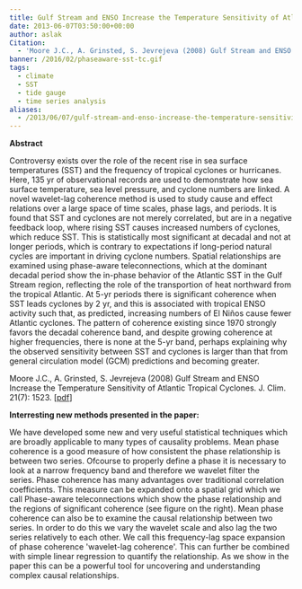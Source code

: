 ```yaml
---
title: Gulf Stream and ENSO Increase the Temperature Sensitivity of Atlantic Tropical Cyclones
date: 2013-06-07T03:50:00+00:00
author: aslak
Citation:
  - 'Moore J.C., A. Grinsted, S. Jevrejeva (2008) Gulf Stream and ENSO Increase the Temperature Sensitivity of Atlantic Tropical Cyclones. J. Clim. 21(7): 1523.'
banner: /2016/02/phaseaware-sst-tc.gif
tags:
  - climate
  - SST
  - tide gauge
  - time series analysis
aliases:
  - /2013/06/07/gulf-stream-and-enso-increase-the-temperature-sensitivity-of-atlantic-tropical-cyclones/
---
```

**Abstract**

Controversy exists over the role of the recent rise in sea surface temperatures (SST) and the frequency of tropical cyclones or hurricanes. Here, 135 yr of observational records are used to demonstrate how sea surface temperature, sea level pressure, and cyclone numbers are linked. A novel wavelet-lag coherence method is used to study cause and effect relations over a large space of time scales, phase lags, and periods. It is found that SST and cyclones are not merely correlated, but are in a negative feedback loop, where rising SST causes increased numbers of cyclones, which reduce SST. This is statistically most significant at decadal and not at longer periods, which is contrary to expectations if long-period natural cycles are important in driving cyclone numbers. Spatial relationships are examined using phase-aware teleconnections, which at the dominant decadal period show the in-phase behavior of the Atlantic SST in the Gulf Stream region, reflecting the role of the transportion of heat northward from the tropical Atlantic. At 5-yr periods there is significant coherence when SST leads cyclones by 2 yr, and this is associated with tropical ENSO activity such that, as predicted, increasing numbers of El Niños cause fewer Atlantic cyclones. The pattern of coherence existing since 1970 strongly favors the decadal coherence band, and despite growing coherence at higher frequencies, there is none at the 5-yr band, perhaps explaining why the observed sensitivity between SST and cyclones is larger than that from general circulation model (GCM) predictions and becoming greater.

Moore J.C., A. Grinsted, S. Jevrejeva (2008) Gulf Stream and ENSO Increase the Temperature Sensitivity of Atlantic Tropical Cyclones. J. Clim. 21(7): 1523. [[pdf](/2016/03/Moore-Jclim08-gulfstream-and-ENSO-atl-cyclones)]

**Interresting new methods presented in the paper:**

We have developed some new and very useful statistical techniques which are broadly applicable to many types of causality problems. Mean phase coherence is a good measure of how consistent the phase relationship is between two series. Ofcourse to properly define a phase it is necessary to look at a narrow frequency band and therefore we wavelet filter the series. Phase coherence has many advantages over traditional correlation coefficients. This measure can be expanded onto a spatial grid which we call Phase-aware teleconnections which show the phase relationship and the regions of significant coherence (see figure on the right). Mean phase coherence can also be to examine the causal relationship between two series. In order to do this we vary the wavelet scale and also lag the two series relatively to each other. We call this frequency-lag space expansion of phase coherence 'wavelet-lag coherence'. This can further be combined with simple linear regression to quantify the relationship. As we show in the paper this can be a powerful tool for uncovering and understanding complex causal relationships.
